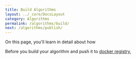 ```yaml
---
title: Build Algorithms
layout: ../_core/DocsLayout
category: Algorithms
permalink: /algorithms/build/
next: /algorithms/publish/
---
```


On this page, you'll learn in detail about how 

Before you build your algorithm and push it to [docker registry](https://kube-hpc.github.io/api-server/docs.html), 